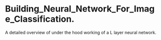 # Building_Neural_Network_For_Image_Classification.
A detailed overview of under the hood working of a L layer neural network.
